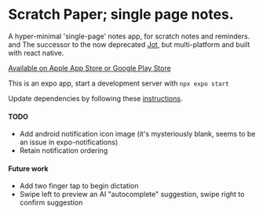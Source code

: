 # Scratch Paper; single page notes.
A hyper-minimal 'single-page' notes app, for scratch notes and reminders.
and
The successor to the now deprecated [Jot](https://github.com/Gamemackerel/Jot.), but multi-platform and built with react native.

[Available on Apple App Store or Google Play Store](http://www.whatistoday.net/2024/06/scratch-paper-minimal-mobile-notes-app.html)

This is an expo app, start a development server with `npx expo start`

Update dependencies by following these [instructions](https://docs.expo.dev/workflow/upgrading-expo-sdk-walkthrough/).

#### TODO
* Add android notification icon image (it's mysteriously blank, seems to be an issue in expo-notifications)
* Retain notification ordering

#### Future work
* Add two finger tap to begin dictation
* Swipe left to preview an AI "autocomplete" suggestion, swipe right to confirm suggestion
